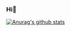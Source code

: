 ### Hi👋
[![Anurag's github stats](//p3-juejin.byteimg.com/tos-cn-i-k3u1fbpfcp/1188110e11c84be89e6c60130622635a~tplv-k3u1fbpfcp-zoom-1.image)](https://github.com/stvsl/github-readme-stats)

<!--
**stvsl/stvsl** is a ✨ _special_ ✨ repository because its `README.md` (this file) appears on your GitHub profile.

Here are some ideas to get you started:

- 🔭 I’m currently working on ...
- 🌱 I’m currently learning ...
- 👯 I’m looking to collaborate on ...
- 🤔 I’m looking for help with ...
- 💬 Ask me about ...
- 📫 How to reach me: ...
- 😄 Pronouns: ...
- ⚡ Fun fact: ...
-->

